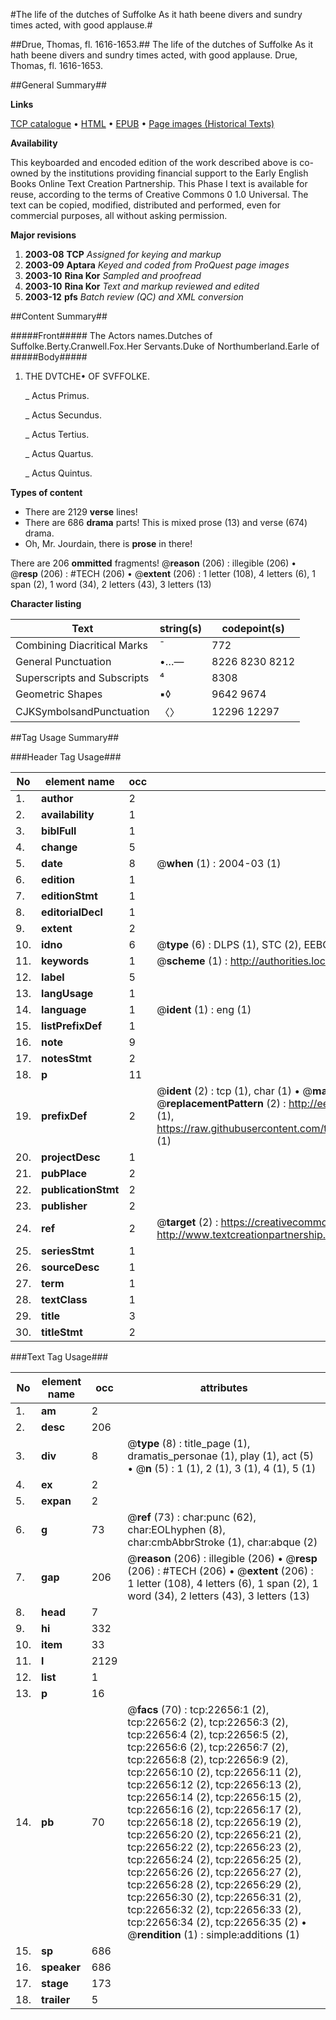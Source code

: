 #The life of the dutches of Suffolke As it hath beene divers and sundry times acted, with good applause.#

##Drue, Thomas, fl. 1616-1653.##
The life of the dutches of Suffolke As it hath beene divers and sundry times acted, with good applause.
Drue, Thomas, fl. 1616-1653.

##General Summary##

**Links**

[TCP catalogue](http://www.ota.ox.ac.uk/tcp/)  • 
[HTML](http://tei.it.ox.ac.uk/tcp/Texts-HTML/free/A20/A20866.html)  • 
[EPUB](http://tei.it.ox.ac.uk/tcp/Texts-EPUB/free/A20/A20866.epub) • 
[Page images (Historical Texts)](https://data.historicaltexts.jisc.ac.uk/view?pubId=eebo-99856998e&pageId=eebo-99856998e-22656-1)

**Availability**

This keyboarded and encoded edition of the
	       work described above is co-owned by the institutions
	       providing financial support to the Early English Books
	       Online Text Creation Partnership. This Phase I text is
	       available for reuse, according to the terms of Creative
	       Commons 0 1.0 Universal. The text can be copied,
	       modified, distributed and performed, even for
	       commercial purposes, all without asking permission.

**Major revisions**

1. __2003-08__ __TCP__ *Assigned for keying and markup*
1. __2003-09__ __Aptara__ *Keyed and coded from ProQuest page images*
1. __2003-10__ __Rina Kor__ *Sampled and proofread*
1. __2003-10__ __Rina Kor__ *Text and markup reviewed and edited*
1. __2003-12__ __pfs__ *Batch review (QC) and XML conversion*

##Content Summary##

#####Front#####
The Actors names.Dutches of Suffolke.Berty.Cranwell.Fox.Her Servants.Duke of Northumberland.Earle of
#####Body#####

1. THE
DVTCHE•
OF
SVFFOLKE.

    _ Actus Primus.

    _ Actus Secundus.

    _ Actus Tertius.

    _ Actus Quartus.

    _ Actus Quintus.

**Types of content**

  * There are 2129 **verse** lines!
  * There are 686 **drama** parts! This is mixed prose (13) and verse (674) drama.
  * Oh, Mr. Jourdain, there is **prose** in there!

There are 206 **ommitted** fragments! 
 @__reason__ (206) : illegible (206)  •  @__resp__ (206) : #TECH (206)  •  @__extent__ (206) : 1 letter (108), 4 letters (6), 1 span (2), 1 word (34), 2 letters (43), 3 letters (13)

**Character listing**


|Text|string(s)|codepoint(s)|
|---|---|---|
|Combining             Diacritical Marks|̄|772|
|General Punctuation|•…—|8226 8230 8212|
|Superscripts             and Subscripts|⁴|8308|
|Geometric Shapes|▪◊|9642 9674|
|CJKSymbolsandPunctuation|〈〉|12296 12297|

##Tag Usage Summary##

###Header Tag Usage###

|No|element name|occ|attributes|
|---|---|---|---|
|1.|__author__|2||
|2.|__availability__|1||
|3.|__biblFull__|1||
|4.|__change__|5||
|5.|__date__|8| @__when__ (1) : 2004-03 (1)|
|6.|__edition__|1||
|7.|__editionStmt__|1||
|8.|__editorialDecl__|1||
|9.|__extent__|2||
|10.|__idno__|6| @__type__ (6) : DLPS (1), STC (2), EEBO-CITATION (1), PROQUEST (1), VID (1)|
|11.|__keywords__|1| @__scheme__ (1) : http://authorities.loc.gov/ (1)|
|12.|__label__|5||
|13.|__langUsage__|1||
|14.|__language__|1| @__ident__ (1) : eng (1)|
|15.|__listPrefixDef__|1||
|16.|__note__|9||
|17.|__notesStmt__|2||
|18.|__p__|11||
|19.|__prefixDef__|2| @__ident__ (2) : tcp (1), char (1)  •  @__matchPattern__ (2) : ([0-9\-]+):([0-9IVX]+) (1), (.+) (1)  •  @__replacementPattern__ (2) : http://eebo.chadwyck.com/downloadtiff?vid=$1&page=$2 (1), https://raw.githubusercontent.com/textcreationpartnership/Texts/master/tcpchars.xml#$1 (1)|
|20.|__projectDesc__|1||
|21.|__pubPlace__|2||
|22.|__publicationStmt__|2||
|23.|__publisher__|2||
|24.|__ref__|2| @__target__ (2) : https://creativecommons.org/publicdomain/zero/1.0/ (1), http://www.textcreationpartnership.org/docs/. (1)|
|25.|__seriesStmt__|1||
|26.|__sourceDesc__|1||
|27.|__term__|1||
|28.|__textClass__|1||
|29.|__title__|3||
|30.|__titleStmt__|2||


###Text Tag Usage###

|No|element name|occ|attributes|
|---|---|---|---|
|1.|__am__|2||
|2.|__desc__|206||
|3.|__div__|8| @__type__ (8) : title_page (1), dramatis_personae (1), play (1), act (5)  •  @__n__ (5) : 1 (1), 2 (1), 3 (1), 4 (1), 5 (1)|
|4.|__ex__|2||
|5.|__expan__|2||
|6.|__g__|73| @__ref__ (73) : char:punc (62), char:EOLhyphen (8), char:cmbAbbrStroke (1), char:abque (2)|
|7.|__gap__|206| @__reason__ (206) : illegible (206)  •  @__resp__ (206) : #TECH (206)  •  @__extent__ (206) : 1 letter (108), 4 letters (6), 1 span (2), 1 word (34), 2 letters (43), 3 letters (13)|
|8.|__head__|7||
|9.|__hi__|332||
|10.|__item__|33||
|11.|__l__|2129||
|12.|__list__|1||
|13.|__p__|16||
|14.|__pb__|70| @__facs__ (70) : tcp:22656:1 (2), tcp:22656:2 (2), tcp:22656:3 (2), tcp:22656:4 (2), tcp:22656:5 (2), tcp:22656:6 (2), tcp:22656:7 (2), tcp:22656:8 (2), tcp:22656:9 (2), tcp:22656:10 (2), tcp:22656:11 (2), tcp:22656:12 (2), tcp:22656:13 (2), tcp:22656:14 (2), tcp:22656:15 (2), tcp:22656:16 (2), tcp:22656:17 (2), tcp:22656:18 (2), tcp:22656:19 (2), tcp:22656:20 (2), tcp:22656:21 (2), tcp:22656:22 (2), tcp:22656:23 (2), tcp:22656:24 (2), tcp:22656:25 (2), tcp:22656:26 (2), tcp:22656:27 (2), tcp:22656:28 (2), tcp:22656:29 (2), tcp:22656:30 (2), tcp:22656:31 (2), tcp:22656:32 (2), tcp:22656:33 (2), tcp:22656:34 (2), tcp:22656:35 (2)  •  @__rendition__ (1) : simple:additions (1)|
|15.|__sp__|686||
|16.|__speaker__|686||
|17.|__stage__|173||
|18.|__trailer__|5||

